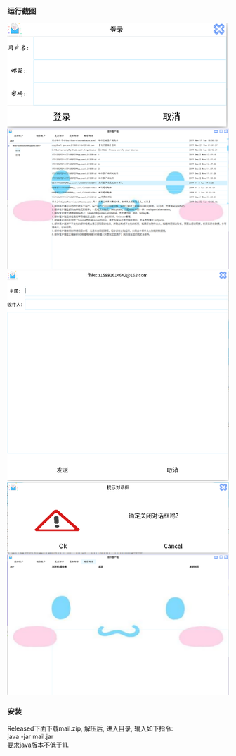 ### 运行截图
![登录](img/login.png)   
![登录后](img/loginlater.png)   
![发送邮件](img/sendmail.png)   
![退出提示](img/exit.png)   
![主界面](img/mainwindow.png)   
### 安装
Released下面下载mail.zip, 解压后, 进入目录, 输入如下指令:  
java -jar mail.jar  
要求java版本不低于11.